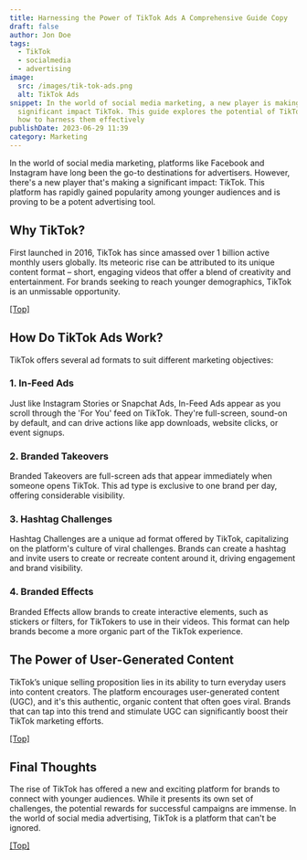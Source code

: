 ```yaml
---
title: Harnessing the Power of TikTok Ads A Comprehensive Guide Copy
draft: false
author: Jon Doe
tags:
  - TikTok
  - socialmedia
  - advertising
image:
  src: /images/tik-tok-ads.png
  alt: TikTok Ads
snippet: In the world of social media marketing, a new player is making a
  significant impact TikTok. This guide explores the potential of TikTok ads and
  how to harness them effectively
publishDate: 2023-06-29 11:39
category: Marketing
---
```



In the world of social media marketing, platforms like Facebook and Instagram have long been the go-to destinations for advertisers. However, there's a new player that's making a significant impact: TikTok. This platform has rapidly gained popularity among younger audiences and is proving to be a potent advertising tool.


## Why TikTok?

First launched in 2016, TikTok has since amassed over 1 billion active monthly users globally. Its meteoric rise can be attributed to its unique content format – short, engaging videos that offer a blend of creativity and entertainment. For brands seeking to reach younger demographics, TikTok is an unmissable opportunity.

<a href="#top">[Top]</a>

## How Do TikTok Ads Work?

TikTok offers several ad formats to suit different marketing objectives:

### 1. In-Feed Ads

Just like Instagram Stories or Snapchat Ads, In-Feed Ads appear as you scroll through the 'For You' feed on TikTok. They're full-screen, sound-on by default, and can drive actions like app downloads, website clicks, or event signups.

### 2. Branded Takeovers

Branded Takeovers are full-screen ads that appear immediately when someone opens TikTok. This ad type is exclusive to one brand per day, offering considerable visibility.

### 3. Hashtag Challenges

Hashtag Challenges are a unique ad format offered by TikTok, capitalizing on the platform's culture of viral challenges. Brands can create a hashtag and invite users to create or recreate content around it, driving engagement and brand visibility.

### 4. Branded Effects

Branded Effects allow brands to create interactive elements, such as stickers or filters, for TikTokers to use in their videos. This format can help brands become a more organic part of the TikTok experience.


## The Power of User-Generated Content

TikTok’s unique selling proposition lies in its ability to turn everyday users into content creators. The platform encourages user-generated content (UGC), and it's this authentic, organic content that often goes viral. Brands that can tap into this trend and stimulate UGC can significantly boost their TikTok marketing efforts.

<a href="#top">[Top]</a>

## Final Thoughts

The rise of TikTok has offered a new and exciting platform for brands to connect with younger audiences. While it presents its own set of challenges, the potential rewards for successful campaigns are immense. In the world of social media advertising, TikTok is a platform that can't be ignored.

<a href="#top">[Top]</a>
